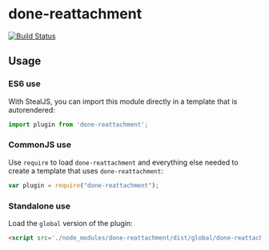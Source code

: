 # done-reattachment

[![Build Status](https://travis-ci.org//done-reattachment.svg?branch=master)](https://travis-ci.org//done-reattachment)



## Usage

### ES6 use

With StealJS, you can import this module directly in a template that is autorendered:

```js
import plugin from 'done-reattachment';
```

### CommonJS use

Use `require` to load `done-reattachment` and everything else
needed to create a template that uses `done-reattachment`:

```js
var plugin = require("done-reattachment");
```

### Standalone use

Load the `global` version of the plugin:

```html
<script src='./node_modules/done-reattachment/dist/global/done-reattachment.js'></script>
```
